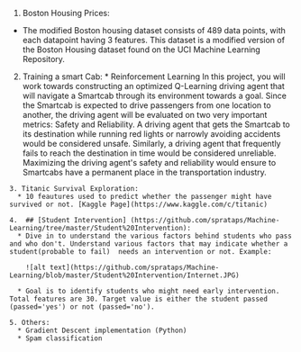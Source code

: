 
   1. Boston Housing Prices:  
   *  The modified Boston housing dataset consists of 489 data points, with each datapoint having 3 features. This dataset is a               modified version of the Boston Housing dataset found on the UCI Machine Learning Repository.
      
      
   2.  Training a smart Cab:
      * Reinforcement Learning
         In this project, you will work towards constructing an optimized Q-Learning driving agent that will navigate a Smartcab through          its environment towards a goal. Since the Smartcab is expected to drive passengers from one location to another, the driving            agent will be evaluated on two very important metrics: Safety and Reliability. A driving agent that gets the Smartcab to its            destination while running red lights or narrowly avoiding accidents would be considered unsafe. Similarly, a driving agent that          frequently fails to reach the destination in time would be considered unreliable. Maximizing the driving agent's safety and              reliability would ensure to Smartcabs have a permanent place in the transportation industry.
   
    3. Titanic Survival Exploration:
      * 10 feautures used to predict whether the passenger might have survived or not. [Kaggle Page](https://www.kaggle.com/c/titanic) 

    4.  ## [Student Intervention] (https://github.com/sprataps/Machine-Learning/tree/master/Student%20Intervention):
      * Dive in to understand the various factors behind students who pass and who don't. Understand various factors that may indicate whether a student(probable to fail)  needs an intervention or not. Example:
      
        ![alt text](https://github.com/sprataps/Machine-Learning/blob/master/Student%20Intervention/Internet.JPG)
       
      * Goal is to identify students who might need early intervention. Total features are 30. Target value is either the student passed (passed='yes') or not (passed='no'). 

    5. Others: 
      * Gradient Descent implementation (Python)
      * Spam classification
      

